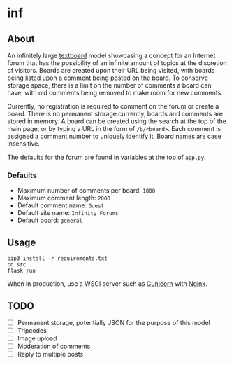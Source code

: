 # inf

## About

An infinitely large [textboard](https://en.wikipedia.org/wiki/Textboard) model
showcasing a concept for an Internet forum that has the possibility of an infinite
amount of topics at the discretion of visitors. Boards are created upon their URL being
visited, with boards being listed upon a comment being posted on the board.
To conserve storage space, there is a limit on the number of comments a board
can have, with old comments being removed to make room for new comments.

Currently, no registration is required to comment on the forum or create
a board. There is no permanent storage currently, boards and comments are
stored in memory. A board can be created using the search at the top of the
main page, or by typing a URL in the form of `/b/<board>`. Each comment
is assigned a comment number to uniquely identify it. Board names are case
insensitive.

The defaults for the forum are found in variables at the top of `app.py`.

### Defaults
- Maximum number of comments per board: `1000`
- Maximum comment length: `2000`
- Default comment name: `Guest`
- Default site name: `Infinity Forums`
- Default board: `general`

## Usage

```
pip3 install -r requirements.txt
cd src
flask run
```

When in production, use a WSGI server such as [Gunicorn](https://gunicorn.org/) with
[Nginx](https://nginx.org/).

## TODO

- [ ] Permanent storage, potentially JSON for the purpose of this model
- [ ] Tripcodes
- [ ] Image upload
- [ ] Moderation of comments
- [ ] Reply to multiple posts
